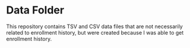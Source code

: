 # Data Folder
This repository contains TSV and CSV data files that are not necessarily related to enrollment history, but were created because I was able to get enrollment history.